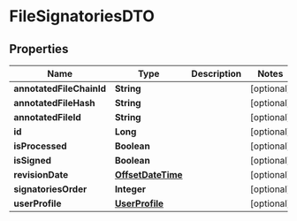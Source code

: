 
# FileSignatoriesDTO

## Properties
Name | Type | Description | Notes
------------ | ------------- | ------------- | -------------
**annotatedFileChainId** | **String** |  |  [optional]
**annotatedFileHash** | **String** |  |  [optional]
**annotatedFileId** | **String** |  |  [optional]
**id** | **Long** |  |  [optional]
**isProcessed** | **Boolean** |  |  [optional]
**isSigned** | **Boolean** |  |  [optional]
**revisionDate** | [**OffsetDateTime**](OffsetDateTime.md) |  |  [optional]
**signatoriesOrder** | **Integer** |  |  [optional]
**userProfile** | [**UserProfile**](UserProfile.md) |  |  [optional]



